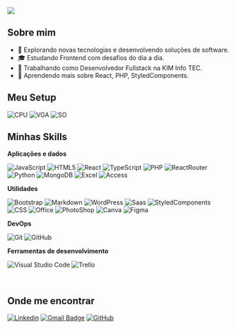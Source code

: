 ![](https://komarev.com/ghpvc/?username=kiminfodeveloper&color=006bed)

## Sobre mim

-   🤔 Explorando novas tecnologias e desenvolvendo soluções de software.
-   🎓 Estudando Frontend com desafios do dia a dia.
-   💼 Trabalhando como Desenvolvedor Fullstack na KIM Info TEC.
-   🌱 Aprendendo mais sobre React, PHP, StyledComponents.

## Meu Setup

![CPU](https://img.shields.io/badge/AMD-Ryzen_5_4600G-ED1C24?style=for-the-badge&logo=amd&logoColor=white)
![VGA](https://img.shields.io/badge/NVIDIA-RTX_2060_SUPER-76B900?style=for-the-badge&logo=nvidia&logoColor=white)
![SO](https://img.shields.io/badge/Microsoft-666666?style=for-the-badge&logo=microsoft&logoColor=white)

## Minhas Skills

**Aplicações e dados**

![JavaScript](https://img.shields.io/badge/JavaScript-323330?style=for-the-badge&logo=javascript&logoColor=F7DF1E)
![HTML5](https://img.shields.io/badge/HTML5-E34F26?style=for-the-badge&logo=html5&logoColor=white)
![React](https://img.shields.io/badge/React-20232A?style=for-the-badge&logo=react&logoColor=61DAFB)
![TypeScript](https://img.shields.io/badge/TypeScript-007ACC?style=for-the-badge&logo=typescript&logoColor=white)
![PHP](https://img.shields.io/badge/PHP-777BB4?style=for-the-badge&logo=php&logoColor=white)
![ReactRouter](https://img.shields.io/badge/React_Router-CA4245?style=for-the-badge&logo=react-router&logoColor=white)
![Python](https://img.shields.io/badge/Python-3776AB?style=for-the-badge&logo=python&logoColor=white)
![MongoDB](https://img.shields.io/badge/MongoDB-4EA94B?style=for-the-badge&logo=mongodb&logoColor=white)
![Excel](https://img.shields.io/badge/Microsoft_Excel-217346?style=for-the-badge&logo=microsoft-excel&logoColor=white)
![Access](https://img.shields.io/badge/Microsoft_Access-A4373A?style=for-the-badge&logo=microsoft-access&logoColor=white)

**Utilidades**

![Bootstrap](https://img.shields.io/badge/Bootstrap-563D7C?style=for-the-badge&logo=bootstrap&logoColor=white)
![Markdown](https://img.shields.io/badge/Markdown-000000?style=for-the-badge&logo=markdown&logoColor=white)
![WordPress](https://img.shields.io/badge/Wordpress-21759B?style=for-the-badge&logo=wordpress&logoColor=white)
![Saas](https://img.shields.io/badge/Sass-CC6699?style=for-the-badge&logo=sass&logoColor=white)
![StyledComponents](https://img.shields.io/badge/styled--components-DB7093?style=for-the-badge&logo=styled-components&logoColor=white)
![CSS](https://img.shields.io/badge/CSS3-1572B6?style=for-the-badge&logo=css3&logoColor=white)
![Office](https://img.shields.io/badge/Microsoft_Office-D83B01?style=for-the-badge&logo=microsoft-office&logoColor=white)
![PhotoShop](https://img.shields.io/badge/Adobe%20Photoshop-31A8FF?style=for-the-badge&logo=Adobe%20Photoshop&logoColor=black)
![Canva](https://img.shields.io/badge/Canva-%2300C4CC.svg?&style=for-the-badge&logo=Canva&logoColor=white)
![Figma](https://img.shields.io/badge/Figma-F24E1E?style=for-the-badge&logo=figma&logoColor=white)

**DevOps**

![Git](https://img.shields.io/badge/-Git-333333?style=flat&logo=git)
![GitHub](https://img.shields.io/badge/-GitHub-333333?style=flat&logo=github)

**Ferramentas de desenvolvimento**

![Visual Studio Code](https://img.shields.io/badge/-Visual%20Studio%20Code-333333?style=flat&logo=visual-studio-code&logoColor=007ACC)
![Trello](https://img.shields.io/badge/-Trello-333333?style=flat&logo=trello&logoColor=007ACC)

<br/>

## Onde me encontrar

[![Linkedin](https://img.shields.io/badge/-Kevyn_Melo-blue?style=flat-square&logo=Linkedin&logoColor=white&link=https://www.linkedin.com/in/kevyn-melo-6b99b4176/)](https://www.linkedin.com/in/kevyn-melo-6b99b4176/)
[![Gmail Badge](https://img.shields.io/badge/-kiminfotec@gmail.com-006bed?style=flat-square&logo=Gmail&logoColor=white&link=mailto:kiminfotec@gmail.com)](mailto:kiminfotec@gmail.com)
[![GitHub](https://img.shields.io/github/followers/kiminfodeveloper?label=follow&style=social)](https://github.com/kiminfodeveloper)
